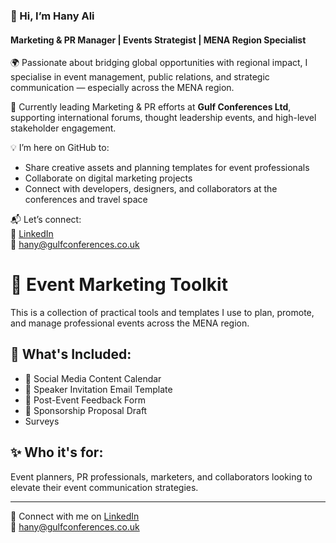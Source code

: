 ### 👋 Hi, I’m Hany Ali  
#### Marketing & PR Manager | Events Strategist | MENA Region Specialist  

🌍 Passionate about bridging global opportunities with regional impact, I specialise in event management, public relations, and strategic communication — especially across the MENA region.

🎤 Currently leading Marketing & PR efforts at **Gulf Conferences Ltd**, supporting international forums, thought leadership events, and high-level stakeholder engagement.

💡 I’m here on GitHub to:
- Share creative assets and planning templates for event professionals
- Collaborate on digital marketing projects
- Connect with developers, designers, and collaborators at the conferences and travel space

📬 Let’s connect:  
🔗 [LinkedIn](https://www.linkedin.com/in/hanyali369/)  
📧 hany@gulfconferences.co.uk



# 🎉 Event Marketing Toolkit

This is a collection of practical tools and templates I use to plan, promote, and manage professional events across the MENA region.

## 📁 What's Included:
- 📅 Social Media Content Calendar
- 💌 Speaker Invitation Email Template
- 📝 Post-Event Feedback Form
- 🤝 Sponsorship Proposal Draft
- Surveys 

## ✨ Who it's for:
Event planners, PR professionals, marketers, and collaborators looking to elevate their event communication strategies.

---

🔗 Connect with me on [LinkedIn](https://www.linkedin.com/in/hanyali369/)  
📧 hany@gulfconferences.co.uk
